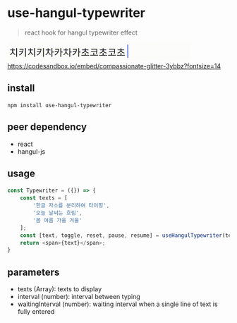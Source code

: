 # use-hangul-typewriter

> react hook for hangul typewriter effect

![example](./example.gif)
<https://codesandbox.io/embed/compassionate-glitter-3ybbz?fontsize=14>

## install

```
npm install use-hangul-typewriter
```

## peer dependency
- react
- hangul-js

## usage

```javascript
const Typewriter = ({}) => {
    const texts = [
        '한글 자소를 분리하여 타이핑', 
        '오늘 날씨는 흐림', 
        '봄 여름 가을 겨울'
    ];
    const [text, toggle, reset, pause, resume] = useHangulTypewriter(texts);
    return <span>{text}</span>;
}
```

## parameters
- texts (Array): texts to display
- interval (number): interval between typing
- waitingInterval (number): waiting interval when a single line of text is fully entered
